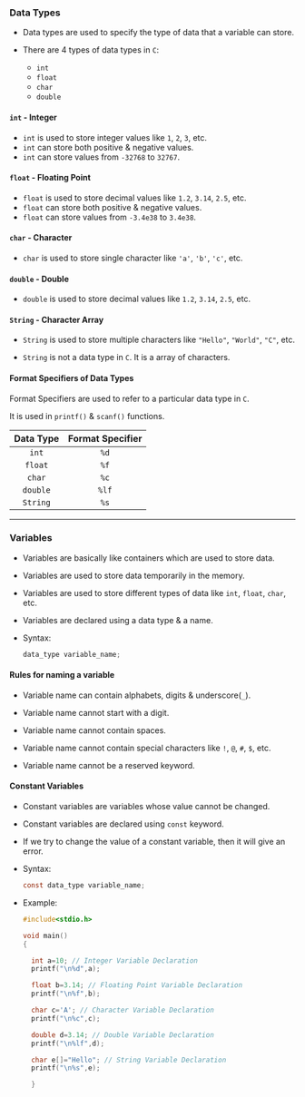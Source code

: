 ### Data Types

- Data types are used to specify the type of data that a variable can store.
  
- There are 4 types of data types in `C`:
  - `int`
  - `float`
  - `char`
  - `double`

#### `int` - Integer
- `int` is used to store integer values like `1`, `2`, `3`, etc.
- `int` can store both positive & negative values.
- `int` can store values from `-32768` to `32767`.

#### `float` - Floating Point
- `float` is used to store decimal values like `1.2`, `3.14`, `2.5`, etc.
- `float` can store both positive & negative values.
- `float` can store values from `-3.4e38` to `3.4e38`.

#### `char` - Character
- `char` is used to store single character like `'a'`, `'b'`, `'c'`, etc.

#### `double` - Double
- `double` is used to store decimal values like `1.2`, `3.14`, `2.5`, etc.

#### `String` - Character Array
- `String` is used to store multiple characters like `"Hello"`, `"World"`, `"C"`, etc.
  
- `String` is not a data type in `C`. It is a array of characters.

#### Format Specifiers of Data Types

Format Specifiers are used to refer to a particular data type in `C`.

It is used in `printf()` & `scanf()` functions.

| Data Type | Format Specifier |
| :---: | :---: |
| `int` | `%d` |
| `float` | `%f` |
| `char` | `%c` |
| `double` | `%lf` |
| `String` | `%s` |


---

### Variables

- Variables are basically like containers which are used to store data.
  
- Variables are used to store data temporarily in the memory.

- Variables are used to store different types of data like `int`, `float`, `char`, etc.
  
- Variables are declared using a data type & a name.

- Syntax:
  ```c
  data_type variable_name;
  ```

#### Rules for naming a variable

- Variable name can contain alphabets, digits & underscore(`_`).

- Variable name cannot start with a digit.

- Variable name cannot contain spaces.

- Variable name cannot contain special characters like `!`, `@`, `#`, `$`, etc.
  
- Variable name cannot be a reserved keyword.

#### Constant Variables

- Constant variables are variables whose value cannot be changed.
- Constant variables are declared using `const` keyword.
- If we try to change the value of a constant variable, then it will give an error.

- Syntax:
  ```c
  const data_type variable_name;
  ```

- Example:
  ```c
  #include<stdio.h>

  void main()
  {

    int a=10; // Integer Variable Declaration
    printf("\n%d",a);

    float b=3.14; // Floating Point Variable Declaration
    printf("\n%f",b);

    char c='A'; // Character Variable Declaration
    printf("\n%c",c);

    double d=3.14; // Double Variable Declaration
    printf("\n%lf",d);

    char e[]="Hello"; // String Variable Declaration
    printf("\n%s",e);

    }
    ```
